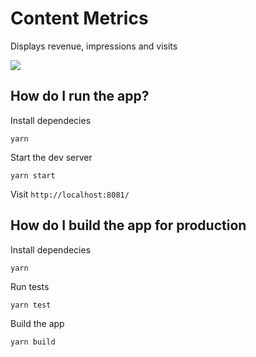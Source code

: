 # Content Metrics

Displays revenue, impressions and visits

![](https://i.imgur.com/Vx68cyl.png)

## How do I run the app?

Install dependecies

```
yarn
```

Start the dev server

```
yarn start
```

Visit `http://localhost:8081/`

## How do I build the app for production

Install dependecies

```
yarn
```

Run tests

```
yarn test
```

Build the app

```
yarn build
```
